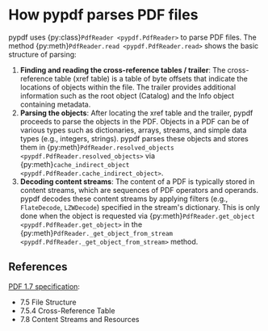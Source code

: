 # How pypdf parses PDF files

pypdf uses {py:class}`PdfReader <pypdf.PdfReader>` to parse PDF files.
The method {py:meth}`PdfReader.read <pypdf.PdfReader.read>` shows the basic
structure of parsing:

1. **Finding and reading the cross-reference tables / trailer**: The
   cross-reference table (xref table) is a table of byte offsets that indicate
   the locations of objects within the file. The trailer provides additional
   information such as the root object (Catalog) and the Info object containing
   metadata.
2. **Parsing the objects**: After locating the xref table and the trailer, pypdf
   proceeds to parse the objects in the PDF. Objects in a PDF can be of various
   types such as dictionaries, arrays, streams, and simple data types (e.g.,
   integers, strings). pypdf parses these objects and stores them in
   {py:meth}`PdfReader.resolved_objects <pypdf.PdfReader.resolved_objects>`
   via {py:meth}`cache_indirect_object <pypdf.PdfReader.cache_indirect_object>`.
3. **Decoding content streams**: The content of a PDF is typically stored in
   content streams, which are sequences of PDF operators and operands. pypdf
   decodes these content streams by applying filters (e.g., `FlateDecode`,
   `LZWDecode`) specified in the stream's dictionary. This is only done when the
   object is requested via {py:meth}`PdfReader.get_object
   <pypdf.PdfReader.get_object>` in the
   {py:meth}`PdfReader._get_object_from_stream
   <pypdf.PdfReader._get_object_from_stream>` method.

## References

[PDF 1.7 specification](https://opensource.adobe.com/dc-acrobat-sdk-docs/pdfstandards/PDF32000_2008.pdf):
* 7.5 File Structure
* 7.5.4 Cross-Reference Table
* 7.8 Content Streams and Resources
